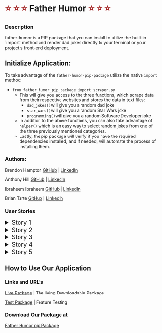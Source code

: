 
<h1><span style="color:brown">⭐ ⭐ ⭐ </span>Father Humor<span style="color:brown"> ⭐ ⭐ ⭐</span></h1>
<h3>Description</h3>
<p style="max-width:500px">father-humor is a PIP package that you can install to utilize the built-in `import` method and render dad jokes directly to your terminal or your project's front-end deployment.
</p>

## Initialize Application:
To take advantage of the `father-humor-pip-package` utilize the native `import` method:
- `from father_humor_pip_package import scraper.py`
  - This will give you access to the three functions, which scrape data from their respective websites and stores the data in text files:
    - `dad_jokes()`will give you a random dad joke
    - `star_wars()`will give you a random Star Wars joke
    - `programming()`will give you a random Software Developer joke
  - In addition to the above functions, you can also take advantage of `helper()` which is an easy way to select random jokes from one of the three previously mentioned categories. 
  - Lastly, the pip package will verify if you have the required dependencies installed, and if needed, will automate the process of installing them.

<h3>Authors:</h3>

Brendon Hampton
[GitHub](https://github.com/BrendonLH) | [LinkedIn](https://www.linkedin.com/in/brendon-hampton-37132899/)

Anthony Hill
[GitHub](https://github.com/anthonymhill23) | [LinkedIn](https://www.linkedin.com/in/anthonymhill23/)

Ibraheem Ibraheem
[GitHub](https://github.com/iibraheem2001) | [LinkedIn](https://www.linkedin.com/in/ibraheem-ibraheem/)

Brian Tarte
[GitHub](https://github.com/brianjtarte) | [LinkedIn](https://www.linkedin.com/in/brianjtarte/)



###  User Stories

<details>
<summary style="font-size:20px">Story 1</summary>

As a user I want to install a pip package named "father-humor" for ease of integration

**feature tasks**

user can install pip package named "father-humor"
           
**acceptance tests**

ensure that the user installs the package correctly
           
**scale** 
⭐ 1-2 hours 
</details>
<details>
<summary style="font-size:20px">Story 2</summary>

As a user I want to call an imported function(s) that return list(s) of scraped dad jokes

**feature tasks**

user can import function(s) named based on maturity level
             
 **acceptance tests**

 ensure user can import all three functions
 
**scale** 
⭐ ⭐ ⭐ 1-2 days 
</details>
<details>
<summary style="font-size:20px">Story 3</summary>

As a user I want to select the category of the jokes so I can deliver content to my audience

**feature tasks**

user can import "father-humor.{}"

user can import "father-humor.{}"

user can import "father-humor.{}" 
             
**acceptance tests**

**scale** 
⭐ ⭐  1 day
</details>
<details>
<summary style="font-size:20px">Story 4</summary>

As a user I want to scrape once and still have access to past scraped jokes so I don't have to keep scraping jokes.

**feature tasks**

when user calls function for the first time the scraped jokes are saved in a new file
when user calls function after first time, the file is updated
 
 **acceptance tests**

when function is called, text file exists

check if the jokes are in the file
 
**scale** 
⭐ ⭐ ⭐ 1-2 days
</details>

<details>
<summary style="font-size:20px">Story 5</summary>

As a user I want the jokes to display on the terminal so I have a visual representation of the joke

**feature tasks**

user can instantiate imported function(s) to get jokes to display on the terminal 
 
 **acceptance tests**

when user instantiates function, user gets returned joke(s)

**scale** 
⭐ 1-2 hours

</details>

## How to Use Our Application

### Links and URL's
[Live Package](https://pypi.org/project/father-humor-pip-package/) | The living Downloadable Package

[Test Package](https://test.pypi.org/project/father-humor-pip-package/) | Feature Testing

### Download Our Package at
[Father Humor pip Package](https://pypi.org/project/father-humor-pip-package/)


